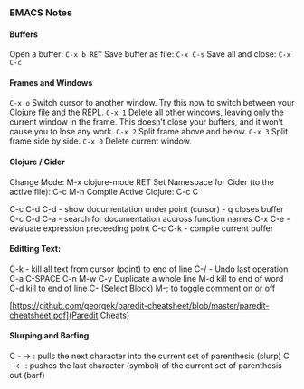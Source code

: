 ### EMACS Notes

#### Buffers

Open a buffer: `C-x b RET`
Save buffer as file: `C-x C-s`
Save all and close: `C-x C-c`

#### Frames and Windows 

`C-x o`	Switch cursor to another window. Try this now to switch between your Clojure file and the REPL.
`C-x 1`	Delete all other windows, leaving only the current window in the frame. This doesn’t close your buffers, and it won’t cause you to lose any work.
`C-x 2`	Split frame above and below.
 `C-x 3`	Split frame side by side.
 `C-x 0`	Delete current window.

#### Clojure / Cider

 Change Mode: M-x clojure-mode RET 
 Set Namespace for Cider (to the active file): C-c M-n
 Compile Active Clojure: C-c C

 C-c C-d C-d - show documentation under point (cursor) - q closes buffer
 C-c C-d C-a - search for documentation accross function names
 C-x C-e - evaluate expression preceeding point
 C-c C-k - compile current buffer

#### Editting Text:

C-k - kill all text from cursor (point) to end of line
C-/ - Undo last operation
C-a C-SPACE C-n M-w C-y Duplicate a whole line
M-d kill to end of word
C-d kill to end of line
C-<space> (Select Block) M-; to toggle comment on or off

[https://github.com/georgek/paredit-cheatsheet/blob/master/paredit-cheatsheet.pdf](Paredit Cheats)

#### Slurping and Barfing

C - → : pulls the next character into the current set of parenthesis (slurp)
C - ← : pushes the last character (symbol) of the current set of parenthesis out (barf)
